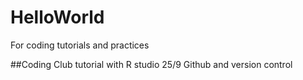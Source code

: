 # HelloWorld
For coding tutorials and practices

##Coding Club tutorial with R studio
25/9 Github and version control
